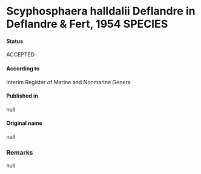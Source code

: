 Scyphosphaera halldalii Deflandre in Deflandre & Fert, 1954 SPECIES
=======

#### Status
ACCEPTED

#### According to
Interim Register of Marine and Nonmarine Genera

#### Published in
null

#### Original name
null

### Remarks
null